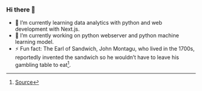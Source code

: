 ### Hi there 👋
- 🌱 I’m currently learning data analytics with python and web development with Next.js.
- 🔭 I’m currently working on python webserver and python machine learning model.
- ⚡ Fun fact: The Earl of Sandwich, John Montagu, who lived in the 1700s, reportedly invented the sandwich so he wouldn’t have to leave his gambling table to eat[^1].

 
 [^1]:[Source](https://www.pbs.org/food/the-history-kitchen/history-sandwich/)
<!--
**graedo-ogd/graedo-ogd** is a ✨ _special_ ✨ repository because its `README.md` (this file) appears on your GitHub profile.

Here are some ideas to get you started:


- 🌱 I’m currently learning ...
- 👯 I’m looking to collaborate on ...
- 🤔 I’m looking for help with ...
- 💬 Ask me about ...
- 📫 How to reach me: ...
- 😄 Pronouns: ...

-->
